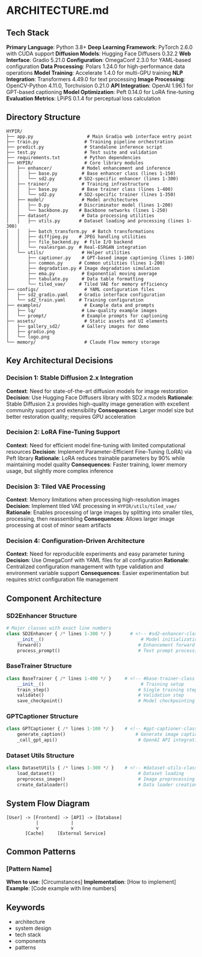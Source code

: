 # ARCHITECTURE.md

## Tech Stack

**Primary Language**: Python 3.8+
**Deep Learning Framework**: PyTorch 2.6.0 with CUDA support
**Diffusion Models**: Hugging Face Diffusers 0.32.2
**Web Interface**: Gradio 5.21.0
**Configuration**: OmegaConf 2.3.0 for YAML-based configuration
**Data Processing**: Polars 1.24.0 for high-performance data operations
**Model Training**: Accelerate 1.4.0 for multi-GPU training
**NLP Integration**: Transformers 4.49.0 for text processing
**Image Processing**: OpenCV-Python 4.11.0, Torchvision 0.21.0
**API Integration**: OpenAI 1.96.1 for GPT-based captioning
**Model Optimization**: Peft 0.14.0 for LoRA fine-tuning
**Evaluation Metrics**: LPiPS 0.1.4 for perceptual loss calculation

## Directory Structure
```
HYPIR/
├── app.py                    # Main Gradio web interface entry point
├── train.py                 # Training pipeline orchestration
├── predict.py               # Standalone inference script
├── test.py                  # Test suite and validation
├── requirements.txt         # Python dependencies
├── HYPIR/                   # Core library modules
│   ├── enhancer/           # Model enhancement and inference
│   │   ├── base.py         # Base enhancer class (lines 1-150)
│   │   └── sd2.py         # SD2-specific enhancer (lines 1-300)
│   ├── trainer/            # Training infrastructure
│   │   ├── base.py         # Base trainer class (lines 1-400)
│   │   └── sd2.py         # SD2-specific trainer (lines 1-350)
│   ├── model/              # Model architectures
│   │   ├── D.py           # Discriminator model (lines 1-200)
│   │   └── backbone.py    # Backbone networks (lines 1-250)
│   ├── dataset/            # Data processing utilities
│   │   ├── utils.py       # Dataset loading and processing (lines 1-300)
│   │   ├── batch_transform.py  # Batch transformations
│   │   ├── diffjpeg.py    # JPEG handling utilities
│   │   ├── file_backend.py  # File I/O backend
│   │   └── realesrgan.py  # Real-ESRGAN integration
│   └── utils/              # Helper utilities
│       ├── captioner.py    # GPT-based image captioning (lines 1-100)
│       ├── common.py      # Common utilities (lines 1-200)
│       ├── degradation.py # Image degradation simulation
│       ├── ema.py          # Exponential moving average
│       ├── tabulate.py     # Data table formatting
│       └── tiled_vae/     # Tiled VAE for memory efficiency
├── configs/                 # YAML configuration files
│   ├── sd2_gradio.yaml    # Gradio interface configuration
│   └── sd2_train.yaml     # Training configuration
├── examples/                # Example data and prompts
│   ├── lq/                 # Low-quality example images
│   └── prompt/             # Example prompts for captioning
├── assets/                  # Static assets and UI elements
│   ├── gallery_sd2/        # Gallery images for demo
│   ├── gradio.png
│   └── logo.png
└── memory/                  # Claude Flow memory storage
```

## Key Architectural Decisions

### Decision 1: Stable Diffusion 2.x Integration
**Context**: Need for state-of-the-art diffusion models for image restoration
**Decision**: Use Hugging Face Diffusers library with SD2.x models
**Rationale**: Stable Diffusion 2.x provides high-quality image generation with excellent community support and extensibility
**Consequences**: Larger model size but better restoration quality; requires GPU acceleration

### Decision 2: LoRA Fine-Tuning Support
**Context**: Need for efficient model fine-tuning with limited computational resources
**Decision**: Implement Parameter-Efficient Fine-Tuning (LoRA) via Peft library
**Rationale**: LoRA reduces trainable parameters by 90% while maintaining model quality
**Consequences**: Faster training, lower memory usage, but slightly more complex inference

### Decision 3: Tiled VAE Processing
**Context**: Memory limitations when processing high-resolution images
**Decision**: Implement tiled VAE processing in `HYPIR/utils/tiled_vae/`
**Rationale**: Enables processing of large images by splitting into smaller tiles, processing, then reassembling
**Consequences**: Allows larger image processing at cost of minor seam artifacts

### Decision 4: Configuration-Driven Architecture
**Context**: Need for reproducible experiments and easy parameter tuning
**Decision**: Use OmegaConf with YAML files for all configuration
**Rationale**: Centralized configuration management with type validation and environment variable support
**Consequences**: Easier experimentation but requires strict configuration file management

## Component Architecture

### SD2Enhancer Structure <!-- #sd2-enhancer-anchor -->
```python
# Major classes with exact line numbers
class SD2Enhancer { /* lines 1-300 */ }       # <!-- #sd2-enhancer-class -->
    __init__()                                    # Model initialization
    forward()                                    # Enhancement forward pass
    process_prompt()                             # Text prompt processing
```

### BaseTrainer Structure <!-- #base-trainer-anchor -->
```python
class BaseTrainer { /* lines 1-400 */ }     # <!-- #base-trainer-class -->
    __init__()                                    # Training setup
    train_step()                                 # Single training step
    validate()                                   # Validation step
    save_checkpoint()                            # Model checkpointing
```

### GPTCaptioner Structure <!-- #gpt-captioner-anchor -->
```python
class GPTCaptioner { /* lines 1-100 */ }    # <!-- #gpt-captioner-class -->
    generate_caption()                          # Generate image captions
    _call_gpt_api()                              # OpenAI API integration
```

### Dataset Utils Structure <!-- #dataset-utils-anchor -->
```python
class DatasetUtils { /* lines 1-300 */ }    # <!-- #dataset-utils-class -->
    load_dataset()                               # Dataset loading
    preprocess_image()                           # Image preprocessing
    create_dataloader()                          # Data loader creation
```

## System Flow Diagram
```
[User] -> [Frontend] -> [API] -> [Database]
           |            |
           v            v
       [Cache]     [External Service]
```

## Common Patterns

### [Pattern Name]
**When to use**: [Circumstances]
**Implementation**: [How to implement]
**Example**: [Code example with line numbers]

## Keywords <!-- #keywords -->
- architecture
- system design
- tech stack
- components
- patterns